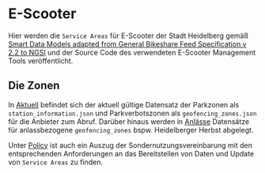 # E-Scooter
Hier werden die `Service Areas` für E-Scooter der Stadt Heidelberg gemäß [Smart Data Models adapted from General Bikeshare Feed Specification v 2.2 to NGSI](https://github.com/smart-data-models/dataModel.GBFS) und der Source Code des verwendeten E-Scooter Management Tools veröffentlicht.

## Die Zonen
  In [Aktuell](Aktuell) befindet sich der aktuell gültige Datensatz der Parkzonen als `station_information.json` und Parkverbotszonen als `geofencing_zones.json` für die Anbieter zum Abruf. Darüber hinaus werden in [Anlässe](Anlaesse) Datensätze für anlassbezogene `geofencing_zones` bspw. Heidelberger Herbst abgelegt.

Unter [Policy](Policy) ist auch ein Auszug der Sondernutzungsvereinbarung mit den entsprechenden Anforderungen an das Bereitstellen von Daten und Update von `Service Areas` zu finden.
